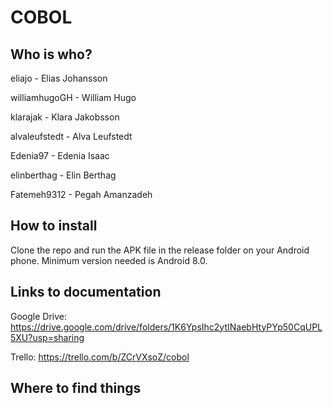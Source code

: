 # COBOL

## Who is who?

eliajo - Elias Johansson  

williamhugoGH - William Hugo

klarajak - Klara Jakobsson

alvaleufstedt - Alva Leufstedt

Edenia97 - Edenia Isaac

elinberthag - Elin Berthag

Fatemeh9312 - Pegah Amanzadeh

## How to install
Clone the repo and run the APK file in the release folder on your Android phone. Minimum version needed is Android 8.0.

## Links to documentation
Google Drive: https://drive.google.com/drive/folders/1K6YpsIhc2ytINaebHtyPYp50CqUPL5XU?usp=sharing

Trello: https://trello.com/b/ZCrVXsoZ/cobol

## Where to find things
